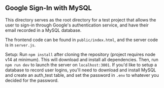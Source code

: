## Google Sign-In with MySQL
This directory serves as the root directory for a test project that allows the user to sign-in through Google's authentication service, and have their email recorded in a MySQL database.

The frontend code can be found in `public/index.html`, and the server code is in `server.js`.

Setup:
Run `npm install` after cloning the repository (project requires node v14 at minimum). This will download and install all dependencies. Then, run `npm run dev` to launch the server on `localhost:3001`. If you'd like to setup a database to record user logins, you'll need to download and install MySQL and create an auth_test table, and set the password in `.env` to whatever you decided for the password.
